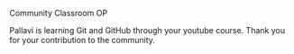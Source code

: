 Community Classroom OP

Pallavi is learning Git and GitHub through your youtube course. Thank you for your contribution to the community. 
